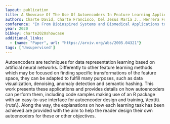 ```yaml
---
layout: publication
title: A Showcase Of The Use Of Autoencoders In Feature Learning Applications
authors: Charte David, Charte Francisco, Del Jesus María J., Herrera Francisco
conference: "In From Bioinspired Systems and Biomedical Applications to Machine Learning/IWINAC"
year: 2020
bibkey: charte2020showcase
additional_links:
  - {name: "Paper", url: "https://arxiv.org/abs/2005.04321"}
tags: ['Unsupervised']
---
```

Autoencoders are techniques for data representation learning based on artificial neural networks. Differently to other feature learning methods which may be focused on finding specific transformations of the feature space, they can be adapted to fulfill many purposes, such as data visualization, denoising, anomaly detection and semantic hashing. This work presents these applications and provides details on how autoencoders can perform them, including code samples making use of an R package with an easy-to-use interface for autoencoder design and training, \texttt\\{ruta\\}. Along the way, the explanations on how each learning task has been achieved are provided with the aim to help the reader design their own autoencoders for these or other objectives.
